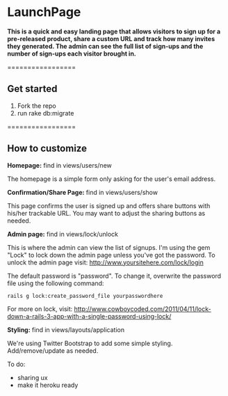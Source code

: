 # LaunchPage
**This is a quick and easy landing page that allows visitors to sign up for a pre-released product, share a custom URL and track how many invites they generated. The admin can see the full list of sign-ups and the number of sign-ups each visitor brought in.**

=================

## Get started
1. Fork the repo
2. run rake db:migrate

=================

## How to customize

**Homepage:** find in views/users/new

The homepage is a simple form only asking for the user's email address.


**Confirmation/Share Page:** find in views/users/show

This page confirms the user is signed up and offers share buttons with his/her trackable URL. You may want to adjust the sharing buttons as needed.


**Admin page:** find in views/lock/unlock

This is where the admin can view the list of signups. I'm using the gem "Lock" to lock down the admin page unless you've got the password. To unlock the admin page visit: http://www.yoursitehere.com/lock/login

The default password is "password". To change it, overwrite the password file using the following command:

    
    rails g lock:create_password_file yourpasswordhere
    

For more on lock, visit: http://www.cowboycoded.com/2011/04/11/lock-down-a-rails-3-app-with-a-single-password-using-lock/

**Styling:** find in views/layouts/application

We're using Twitter Bootstrap to add some simple styling. Add/remove/update as needed.


To do: 
- sharing ux
- make it heroku ready
